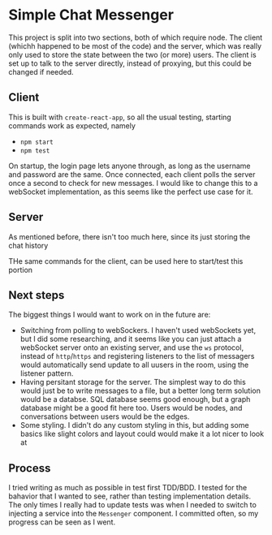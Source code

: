 # Simple Chat Messenger

This project is split into two sections, both of which require node.
The client (whichh happened to be most of the code) and the server,
which was really only used to store the state between the two (or more) users.
The client is set up to talk to the server directly, instead of proxying, but this could be changed if needed.

## Client

This is built with `create-react-app`, so all the usual testing, starting commands work as expected, namely

- `npm start`
- `npm test`

On startup, the login page lets anyone through, as long as the username and password are the same.
Once connected, each client polls the server once a second to check for new messages.
I would like to change this to a webSocket implementation, as this seems like the perfect use case for it.

## Server

As mentioned before, there isn't too much here, since its just storing the chat history

THe same commands for the client, can be used here to start/test this portion

## Next steps

The biggest things I would want to work on in the future are:
- Switching from polling to webSockers. I haven't used webSockets yet, but I did some researching, and it seems like you can just attach a webSocket server onto an existing server, and use the `ws` protocol, instead of `http`/`https` and registering listeners to the list of messagers would automatically send update to all uusers in the room, using the listener pattern.
- Having persitant storage for the server. The simplest way to do this would just be to write messages to a file, but a better long term solution would be a databse. SQL database seems good enough, but a graph database might be a good fit here too. Users would be nodes, and conversations between users would be the edges.
- Some styling. I didn't do any custom styling in this, but adding some basics like slight colors and layout could would make it a lot nicer to look at

## Process

I tried writing as much as possible in test first TDD/BDD. I tested for the bahavior that I wanted to see, rather than testing implementation details.  The only times I really had to update tests was when I needed to switch to injecting a service into the `Messenger` component. I committed often, so my progress can be seen as I went.

